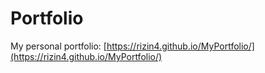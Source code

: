 # Portfolio
My personal portfolio:
 [https://rizin4.github.io/MyPortfolio/](https://rizin4.github.io/MyPortfolio/)
